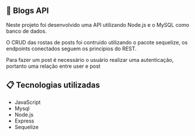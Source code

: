 ## :newspaper: Blogs API
Neste projeto foi desenvolvido uma API utilizando Node.js e o MySQL como banco de dados.

O CRUD das rostas de posts foi contruido utilizando o pacote sequelize, os endpoints conectados seguem os princípios do REST.

Para fazer um post é necessário o usuário realizar uma autenticação, portanto uma relação entre user e post


## 📋 Tecnologias utilizadas

- JavaScript
- Mysql
- Node.js
- Express
- Sequelize
